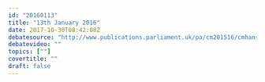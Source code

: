 ```yaml
---
id: "20160113"
title: "13th January 2016"
date: 2017-10-30T08:42:08Z
debatesource: "http://www.publications.parliament.uk/pa/cm201516/cmhansrd/cm160113/debtext/160113-0001.htm#160113-0001.htm_spnew61"
debatevideo: ""
topics: [""]
covertitle: ""
draft: false
---
```


